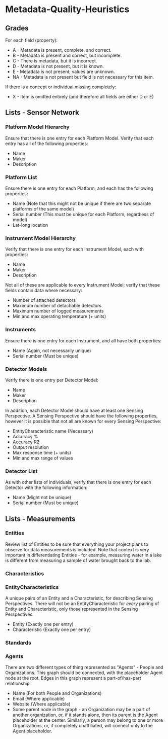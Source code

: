 # Metadata-Quality-Heuristics

## Grades

For each field \(property\):

* A - Metadata is present, complete, and correct.
* B - Metadata is present and correct, but incomplete.
* C - There is metadata, but it is incorrect.
* D - Metadata is not present, but it is known.
* E - Metadata is not present; values are unknown.
* NA - Metadata is not present but field is not necessary for this item.

If there is a concept or individual missing completely:

* X - Item is omitted entirely \(and therefore all fields are either D or E\)

## Lists - Sensor Network

### Platform Model Hierarchy

Ensure that there is one entry for each Platform Model. Verify that each entry has all of the following properties:

* Name
* Maker
* Description

### Platform List

Ensure there is one entry for each Platform, and each has the following properties:

* Name \(Note that this might not be unique if there are two separate platforms of the same model\)
* Serial number \(This _must_ be unique for each Platform, regardless of model\)
* Lat-long location

### Instrument Model Hierarchy

Verify that there is one entry for each Instrument Model, each with properties:

* Name
* Maker
* Description

Not all of these are applicable to every Instrument Model; verify that these fields contain data where necessary:

* Number of attached detectors
* Maximum number of detachable detectors
* Maximum number of logged measurements
* Min and max operating temperature \(+ units\)

### Instruments

Ensure there is one entry for each Instrument, and all have both properties:

* Name \(Again, not necessarily unique\)
* Serial number \(Must be unique\)

### Detector Models

Verify there is one entry per Detector Model:

* Name
* Maker
* Description

In addition, each Detector Model should have at least one Sensing Perspective. A Sensing Perspective should have the following properties, however it is possible that not all are known for every Sensing Perspective:

* EntityCharacteristic name \(Necessary\)
* Accuracy %
* Accuracy R2
* Output resolution
* Max response time \(+ units\)
* Min and max range of values

### Detector List

As with other lists of individuals, verify that there is one entry for each Detector with the following information:

* Name \(Might not be unique\)
* Serial number \(Must be unique\)

## Lists - Measurements

### Entities

Review list of Entities to be sure that everything your project plans to observe for data measurements is included. Note that context is very important in differentiating Entities - for example, measuring water in a lake is different from measuring a sample of water brought back to the lab.

### Characteristics

### EntityCharacteristics

A unique pairs of an Entity and a Characteristic, for describing Sensing Perspectives. There will not be an EntityCharacteristic for _every_ pairing of Entity and Characteristic, only those represented in the Sensing Perspectives.

* Entity \(Exactly one per entry\)
* Characteristic \(Exactly one per entry\)

### Standards

### Agents

There are two different types of thing represented as "Agents" - People and Organizations. This graph should be connected, with the placeholder Agent node at the root. Edges in this graph represent a part-of/has-part relationship.

* Name \(For both People and Organizations\)
* Email \(Where applicable\)
* Website \(Where applicable\)
* Some parent node in the graph - an Organization may be a part of another organization, or, if it stands alone, then its parent is the Agent placeholder at the center. Similarly, a person may belong to one or more Organizations, or, if completely unaffiliated, will connect only to the Agent placeholder.

